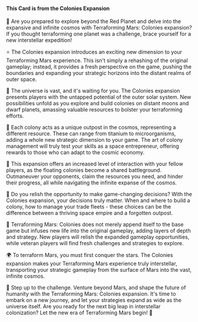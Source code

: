#### This Card is from the Colonies Expansion
🌌 Are you prepared to explore beyond the Red Planet and delve into the expansive and infinite cosmos with Terraforming Mars: Colonies expansion? If you thought terraforming one planet was a challenge, brace yourself for a new interstellar expedition!

⭐ The Colonies expansion introduces an exciting new dimension to your Terraforming Mars experience. This isn't simply a rehashing of the original gameplay; instead, it provides a fresh perspective on the game, pushing the boundaries and expanding your strategic horizons into the distant realms of outer space.

🚀 The universe is vast, and it's waiting for you. The Colonies expansion presents players with the untapped potential of the outer solar system. New possibilities unfold as you explore and build colonies on distant moons and dwarf planets, amassing valuable resources to bolster your terraforming efforts.

🌙 Each colony acts as a unique outpost in the cosmos, representing a different resource. These can range from titanium to microorganisms, adding a whole new strategic dimension to your game. The art of colony management will truly test your skills as a space entrepreneur, offering rewards to those who can adapt to the cosmic economy.

💫 This expansion offers an increased level of interaction with your fellow players, as the floating colonies become a shared battleground. Outmaneuver your opponents, claim the resources you need, and hinder their progress, all while navigating the infinite expanse of the cosmos.

🔭 Do you relish the opportunity to make game-changing decisions? With the Colonies expansion, your decisions truly matter. When and where to build a colony, how to manage your trade fleets - these choices can be the difference between a thriving space empire and a forgotten outpost.

👥 Terraforming Mars: Colonies does not merely append itself to the base game but infuses new life into the original gameplay, adding layers of depth and strategy. New players will relish the expanded gameplay opportunities, while veteran players will find fresh challenges and strategies to explore.

🌍 To terraform Mars, you must first conquer the stars. The Colonies expansion makes your Terraforming Mars experience truly interstellar, transporting your strategic gameplay from the surface of Mars into the vast, infinite cosmos.

🌠 Step up to the challenge. Venture beyond Mars, and shape the future of humanity with the Terraforming Mars: Colonies expansion. It's time to embark on a new journey, and let your strategies expand as wide as the universe itself. Are you ready for the next big leap in interstellar colonization? Let the new era of Terraforming Mars begin! 🌠